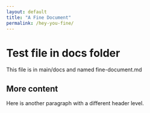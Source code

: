 ```yaml
---
layout: default
title: "A Fine Document"
permalink: /hey-you-fine/
---
```


# Test file in docs folder

This file is in main/docs and named fine-document.md

## More content

Here is another paragraph with a different header level.
